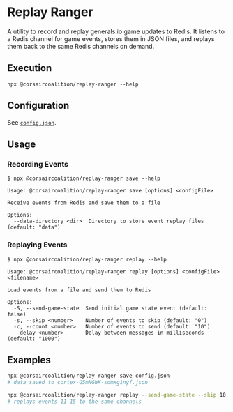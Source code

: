 # Replay Ranger

A utility to record and replay generals.io game updates to Redis. It listens to a Redis channel for game events, stores them in JSON files, and replays them back to the same Redis channels on demand.

## Execution

```
npx @corsaircoalition/replay-ranger --help
```

## Configuration

See [`config.json`](https://github.com/CorsairCoalition/docs/blob/main/config.json.example).

## Usage

### Recording Events

```
$ npx @corsaircoalition/replay-ranger save --help

Usage: @corsaircoalition/replay-ranger save [options] <configFile>

Receive events from Redis and save them to a file

Options:
  --data-directory <dir>  Directory to store event replay files (default: "data")
```

### Replaying Events

```
$ npx @corsaircoalition/replay-ranger replay --help

Usage: @corsaircoalition/replay-ranger replay [options] <configFile> <filename>

Load events from a file and send them to Redis

Options:
  -S, --send-game-state  Send initial game state event (default: false)
  -s, --skip <number>    Number of events to skip (default: "0")
  -c, --count <number>   Number of events to send (default: "10")
  --delay <number>       Delay between messages in milliseconds (default: "1000")
```

## Examples

```sh
npx @corsaircoalition/replay-ranger save config.json
# data saved to cortex-G5mNGWK-sdmxg1nyf.json

npx @corsaircoalition/replay-ranger replay --send-game-state --skip 10 --count 5 --delay 2000 config.json cortex-G5mNGWK-sdmxg1nyf.json
# replays events 11-15 to the same channels
```
